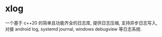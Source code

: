 # xlog
一个基于 c++20 的简单且功能齐全的日志库, 提供日志压缩, 支持异步日志写入, 对接 android log, systemd journal, windows debugview 等日志系统.


